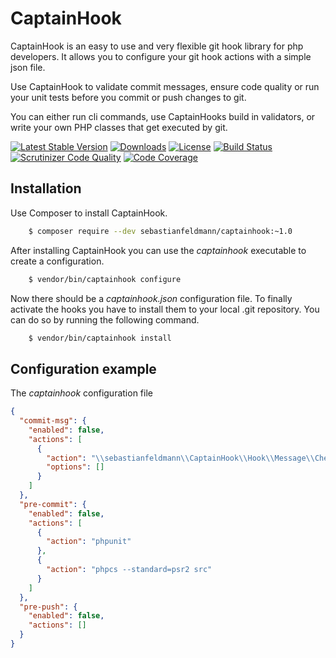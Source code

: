 # CaptainHook

CaptainHook is an easy to use and very flexible git hook library for php developers.
It allows you to configure your git hook actions with a simple json file.

Use CaptainHook to validate commit messages, ensure code quality or run your unit tests before you
commit or push changes to git.

You can either run cli commands, use CaptainHooks build in validators, or write
your own PHP classes that get executed by git.


[![Latest Stable Version](https://poser.pugx.org/sebastianfeldmann/captainhook/v/stable.svg?v=1)](https://packagist.org/packages/sebastianfeldmann/captainhook)
[![Downloads](https://img.shields.io/packagist/dt/sebastianfeldmann/captainhook.svg?v1)](https://packagist.org/packages/sebastianfeldmann/captainhook)
[![License](https://poser.pugx.org/sebastianfeldmann/captainhook/license.svg?v=1)](https://packagist.org/packages/sebastianfeldmann/captainhook)
[![Build Status](https://travis-ci.org/sebastianfeldmann/captainhook.svg?branch=master)](https://travis-ci.org/sebastianfeldmann/captainhook)
[![Scrutinizer Code Quality](https://scrutinizer-ci.com/g/sebastianfeldmann/captainhook/badges/quality-score.png?b=master&v=1)](https://scrutinizer-ci.com/g/sebastianfeldmann/captainhook/?branch=master)
[![Code Coverage](https://scrutinizer-ci.com/g/sebastianfeldmann/captainhook/badges/coverage.png?b=master&v=1)](https://scrutinizer-ci.com/g/sebastianfeldmann/captainhook/?branch=master)

## Installation

Use Composer to install CaptainHook.
```bash
    $ composer require --dev sebastianfeldmann/captainhook:~1.0
```
    
After installing CaptainHook you can use the *captainhook* executable to create a configuration.
```bash
    $ vendor/bin/captainhook configure
```

Now there should be a *captainhook.json* configuration file.
To finally activate the hooks you have to install them to your local .git repository.
You can do so by running the following command.
```bash
    $ vendor/bin/captainhook install
```

## Configuration example

The *captainhook* configuration file
```json
{
  "commit-msg": {
    "enabled": false,
    "actions": [
      {
        "action": "\\sebastianfeldmann\\CaptainHook\\Hook\\Message\\Check\\Beams",
        "options": []
      }
    ]
  },
  "pre-commit": {
    "enabled": false,
    "actions": [
      {
        "action": "phpunit"
      },
      {
        "action": "phpcs --standard=psr2 src"
      }
    ]
  },
  "pre-push": {
    "enabled": false,
    "actions": []
  }
}
```
